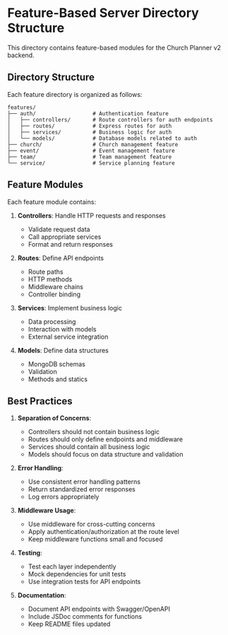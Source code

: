 # Feature-Based Server Directory Structure

This directory contains feature-based modules for the Church Planner v2 backend.

## Directory Structure

Each feature directory is organized as follows:

```
features/
├── auth/                  # Authentication feature
│   ├── controllers/       # Route controllers for auth endpoints
│   ├── routes/            # Express routes for auth
│   ├── services/          # Business logic for auth
│   └── models/            # Database models related to auth
├── church/                # Church management feature
├── event/                 # Event management feature
├── team/                  # Team management feature
└── service/               # Service planning feature
```

## Feature Modules

Each feature module contains:

1. **Controllers**: Handle HTTP requests and responses
   - Validate request data
   - Call appropriate services
   - Format and return responses

2. **Routes**: Define API endpoints
   - Route paths
   - HTTP methods
   - Middleware chains
   - Controller binding

3. **Services**: Implement business logic
   - Data processing
   - Interaction with models
   - External service integration

4. **Models**: Define data structures
   - MongoDB schemas
   - Validation
   - Methods and statics

## Best Practices

1. **Separation of Concerns**:
   - Controllers should not contain business logic
   - Routes should only define endpoints and middleware
   - Services should contain all business logic
   - Models should focus on data structure and validation

2. **Error Handling**:
   - Use consistent error handling patterns
   - Return standardized error responses
   - Log errors appropriately

3. **Middleware Usage**:
   - Use middleware for cross-cutting concerns
   - Apply authentication/authorization at the route level
   - Keep middleware functions small and focused

4. **Testing**:
   - Test each layer independently
   - Mock dependencies for unit tests
   - Use integration tests for API endpoints

5. **Documentation**:
   - Document API endpoints with Swagger/OpenAPI
   - Include JSDoc comments for functions
   - Keep README files updated 